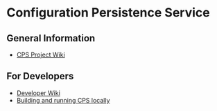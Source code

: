 <!--
  ============LICENSE_START=======================================================
   Copyright (C) 2021 Nordix Foundation.
  ================================================================================
  Licensed under the Apache License, Version 2.0 (the "License");
  you may not use this file except in compliance with the License.
  You may obtain a copy of the License at

       http://www.apache.org/licenses/LICENSE-2.0

  Unless required by applicable law or agreed to in writing, software
  distributed under the License is distributed on an "AS IS" BASIS,
  WITHOUT WARRANTIES OR CONDITIONS OF ANY KIND, either express or implied.
  See the License for the specific language governing permissions and
  limitations under the License.

  SPDX-License-Identifier: Apache-2.0
  ============LICENSE_END=========================================================
-->

# Configuration Persistence Service

## General Information
* [CPS Project Wiki](https://wiki.onap.org/display/DW/Configuration+Persistence+Service+Project)

## For Developers
* [Developer Wiki](https://wiki.onap.org/display/DW/Configuration+Persistence+Service+Developer%27s+Landing+Page)
* [Building and running CPS locally](docker-compose/README.md)
